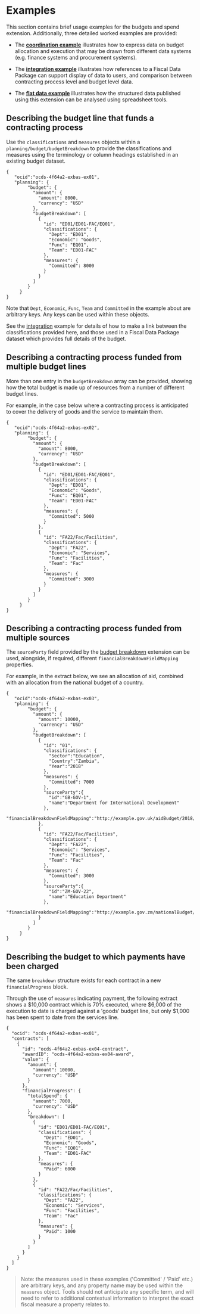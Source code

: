 # Examples

This section contains brief usage examples for the budgets and spend extension. Additionally, three detailed worked examples are provided:

* The **[coordination example](coordination.md)** illustrates how to express data on budget allocation and execution that may be drawn from different data systems (e.g. finance systems and procurement systems).

* The **[integration example](integration.md)** illustrates how references to a Fiscal Data Package can support display of data to users, and comparison between contracting process level and budget level data. 

* The **[flat data example](flat.md)** illustrates how the structured data published using this extension can be analysed using spreadsheet tools.

## Describing the budget line that funds a contracting process

Use the `classifications` and `measures` objects within a `planning/budget/budgetBreakdown` to provide the classifications and measures using the terminology or column headings established in an existing budget dataset. 

```
{
   "ocid":"ocds-4f64a2-exbas-ex01",
   "planning": {
        "budget": {
          "amount": {
            "amount": 8000,
            "currency": "USD"
          },
          "budgetBreakdown": [
            {
              "id": "ED01/ED01-FAC/EQ01",
              "classifications": {
                "Dept": "ED01",
                "Economic": "Goods",
                "Func": "EQ01",
                "Team": "ED01-FAC"
              },
              "measures": {
                "Committed": 8000
              }
            }
          ]
        }
     }
}
```

Note that `Dept`, `Economic`, `Func`, `Team` and `Committed` in the example about are arbitrary keys. Any keys can be used within these objects. 

See the [integration](integration.md) example for details of how to make a link between the classifications provided here, and those used in a Fiscal Data Package dataset which provides full details of the budget. 

## Describing a contracting process funded from multiple budget lines

More than one entry in the `budgetBreakdown` array can be provided, showing how the total budget is made up of resources from a number of different budget lines. 

For example, in the case below where a contracting process is anticipated to cover the delivery of goods and the service to maintain them. 

```
{
   "ocid":"ocds-4f64a2-exbas-ex02",
   "planning": {
        "budget": {
          "amount": {
            "amount": 8000,
            "currency": "USD"
          },
          "budgetBreakdown": [
            {
              "id": "ED01/ED01-FAC/EQ01",
              "classifications": {
                "Dept": "ED01",
                "Economic": "Goods",
                "Func": "EQ01",
                "Team": "ED01-FAC"
              },
              "measures": {
                "Committed": 5000
              }
            },
            {
              "id": "FA22/Fac/Facilities",
              "classifications": {
                "Dept": "FA22",
                "Economic": "Services",
                "Func": "Facilities",
                "Team": "Fac"
              },
              "measures": {
                "Committed": 3000
              }
            }
          ]
        }
     }
}
```


## Describing a contracting process funded from multiple sources

The `sourceParty` field provided by the [budget breakdown](https://github.com/open-contracting/ocds_budget_breakdown_extension) extension can be used, alongside, if required, different `financialBreakdownFieldMapping` properties. 

For example, in the extract below, we see an allocation of aid, combined with an allocation from the national budget of a country. 

```
{
   "ocid":"ocds-4f64a2-exbas-ex03",
   "planning": {
        "budget": {
          "amount": {
            "amount": 10000,
            "currency": "USD"
          },
          "budgetBreakdown": [
            {
              "id": "01",
              "classifications": {
                "Sector":"Education",
                "Country":"Zambia",
                "Year":"2018"
              },
              "measures": {
                "Committed": 7000
              },
              "sourceParty":{
                "id":"GB-GOV-1",
                "name":"Department for International Development"
              },
              "financialBreakdownFieldMapping":"http://example.gov.uk/aidBudget/2018/datapackage.json#aid"
            },
            {
              "id": "FA22/Fac/Facilities",
              "classifications": {
                "Dept": "FA22",
                "Economic": "Services",
                "Func": "Facilities",
                "Team": "Fac"
              },
              "measures": {
                "Committed": 3000
              },
              "sourceParty":{
                "id":"ZM-GOV-22",
                "name":"Education Department"
              },
              "financialBreakdownFieldMapping":"http://example.gov.zm/nationalBudget/2018/datapackage.json#budget"
            }
          ]
        }
     }
}
```


## Describing the budget to which payments have been charged

The same `breakdown` structure exists for each contract in a new `financialProgress` block. 

Through the use of `measures` indicating payment, the following extract shows a $10,000 contract which is 70% executed, where $6,000 of the execution to date is charged against a 'goods' budget line, but only $1,000 has been spent to date from the services line. 

```
{
  "ocid": "ocds-4f64a2-exbas-ex01",
  "contracts": [
    {
      "id": "ocds-4f64a2-exbas-ex04-contract",
      "awardID": "ocds-4f64a2-exbas-ex04-award",
      "value": {
        "amount": {
          "amount": 10000,
          "currency": "USD"
        }
      },
      "financialProgress": {
        "totalSpend": {
          "amount": 7000,
          "currency": "USD"
        },
        "breakdown": [
          {
            "id": "ED01/ED01-FAC/EQ01",
            "classifications": {
              "Dept": "ED01",
              "Economic": "Goods",
              "Func": "EQ01",
              "Team": "ED01-FAC"
            },
            "measures": {
              "Paid": 6000
            }
          },
          {
            "id": "FA22/Fac/Facilities",
            "classifications": {
              "Dept": "FA22",
              "Economic": "Services",
              "Func": "Facilities",
              "Team": "Fac"
            },
            "measures": {
              "Paid": 1000
            }
          }
        ]
      }
    }
  ]
}
```


> Note: the measures used in these examples ('Committed' / 'Paid' etc.) are arbitrary keys, and any property name may be used within the `measures` object. Tools should not anticipate any specific term, and will need to refer to additional contextual information to interpret the exact fiscal measure a property relates to. 